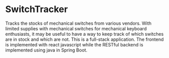 # SwitchTracker
Tracks the stocks of mechanical switches from various vendors. With limited supplies with mechanical switches for mechanical keyboard enthusiasts, it may be useful to have a way to keep track of which switches are in stock and which are not. This is a full-stack application. The frontend is implemented with react javascript while the RESTful backend is implemented using java in Spring Boot.
